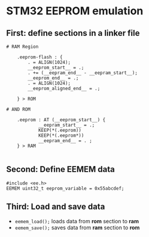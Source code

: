 # STM32 EEPROM emulation 

## First: define sections in a linker file
```
# RAM Region

	.eeprom-flash : {
		. = ALIGN(1024);
		__eeprom_start__ = .;
        . += (__eepram_end__ - __eepram_start__);
		__eeprom_end__ = .;
		. = ALIGN(1024);
		__eeprom_aligned_end__ = .;

	} > ROM

# AND ROM

    .eeprom : AT (__eeprom_start__) {
            __eepram_start__ = .;
            KEEP(*(.eeprom))
    		KEEP(*(.eeprom*))
    		__eepram_end__ = . ;
    } > RAM


```
## Second: Define EEMEM data
```
#include <ee.h>
EEMEM uint32_t eeprom_variable = 0x55abcdef;
```

## Third: Load and save data
* ```eemem_load();``` loads data from __rom__ section to __ram__
* ```eemem_save();``` saves data from __ram__ section to __rom__
